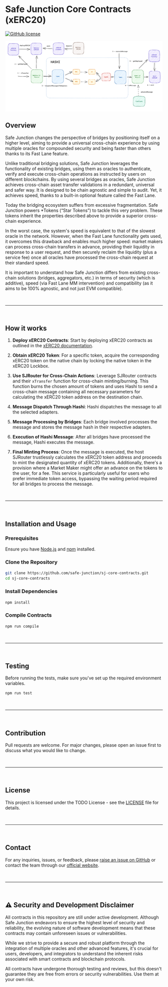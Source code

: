 # Safe Junction Core Contracts (xERC20)


[![GitHub license](https://img.shields.io/badge/license-TODO.svg)](https://github.com/safe-junction/sj-core-contracts/blob/main/LICENSE)

![alt text](./resources/diagram.png)

## Overview

Safe Junction changes the perspective of bridges by positioning itself on a higher level, aiming to provide a universal cross-chain experience by using multiple oracles for compounded security and being faster than others thanks to its Fast Lane feature.

Unlike traditional bridging solutions, Safe Junction leverages the functionality of existing bridges, using them as oracles to authenticate, verify and execute cross-chain operations as instructed by users on different blockchains. By using several bridges as oracles, Safe Junction achieves cross-chain asset transfer validations in a redundant, universal and safer way. It is designed to be chain agnostic and simple to audit. Yet, it achieves speed, thanks to a built-in optional feature called the Fast Lane.

Today the bridging ecosystem suffers from excessive fragmentation. Safe Junction powers *Tokens (“Star Tokens”) to tackle this very problem. These tokens inherit the properties described above to provide a superior cross-chain experience.

In the worst case, the system's speed is equivalent to that of the slowest oracle in the network. However, when the Fast Lane functionality gets used, it overcomes this drawback and enables much higher speed: market makers can process cross-chain transfers in advance, providing their liquidity in response to a user request, and then securely reclaim the liquidity (plus a service fee) once all oracles have processed the cross-chain request at their standard speed.

It is important to understand how Safe Junction differs from existing cross-chain solutions (bridges, aggregators, etc.) in terms of security (which is additive), speed (via Fast Lane MM intervention) and compatibility (as it aims to be 100% agnostic, and not just EVM compatible).

&nbsp;

***

&nbsp;

## How it works

1. **Deploy xERC20 Contracts**: Start by deploying xERC20 contracts as outlined in the [xERC20 documentation](https://docs.connext.network/usecases/xerc20).
   
2. **Obtain xERC20 Token**: For a specific token, acquire the corresponding xERC20 token on the native chain by locking the native token in the xERC20 Lockbox.

3. **Use SJRouter for Cross-Chain Actions**: Leverage SJRouter contracts and their `xTransfer` function for cross-chain minting/burning. This function burns the chosen amount of tokens and uses Hashi to send a cross-chain message containing all necessary parameters for calculating the xERC20 token address on the destination chain.

4. **Message Dispatch Through Hashi**: Hashi dispatches the message to all the selected adapters.

5. **Message Processing by Bridges**: Each bridge involved processes the message and stores the message hash in their respective adapters.

6. **Execution of Hashi Message**: After all bridges have processed the message, Hashi executes the message.

7. **Final Minting Process**: Once the message is executed, the host SJRouter trustlessly calculates the xERC20 token address and proceeds to mint the designated quantity of xERC20 tokens. Additionally, there's a provision where a Market Maker might offer an advance on the tokens to the user, for a fee. This service is particularly useful for users who prefer immediate token access, bypassing the waiting period required for all bridges to process the message.


&nbsp;

***

&nbsp;

## Installation and Usage

### Prerequisites

Ensure you have [Node.js](https://nodejs.org/) and [npm](https://www.npmjs.com/) installed.

### Clone the Repository

```bash
git clone https://github.com/safe-junction/sj-core-contracts.git
cd sj-core-contracts
```

### Install Dependencies

```bash
npm install
```

### Compile Contracts

```bash
npm run compile
```

&nbsp;

***

&nbsp;

## Testing

Before running the tests, make sure you've set up the required environment variables.

```bash
npm run test
```

&nbsp;

***

&nbsp;

## Contribution

Pull requests are welcome. For major changes, please open an issue first to discuss what you would like to change.

&nbsp;

***

&nbsp;

## License

This project is licensed under the TODO License - see the [LICENSE](LICENSE) file for details.


&nbsp;

***

&nbsp;
## Contact

For any inquiries, issues, or feedback, please [raise an issue on GitHub](https://github.com/safe-junction/sj-core-contracts/issues) or contact the team through our [official website](#).

&nbsp;

***

&nbsp;

## ⚠️ Security and Development Disclaimer

All contracts in this repository are still under active development. Although Safe Junction endeavors to ensure the highest level of security and reliability, the evolving nature of software development means that these contracts may contain unforeseen issues or vulnerabilities.

While we strive to provide a secure and robust platform through the integration of multiple oracles and other advanced features, it's crucial for users, developers, and integrators to understand the inherent risks associated with smart contracts and blockchain protocols.

All contracts have undergone thorough testing and reviews, but this doesn't guarantee they are free from errors or security vulnerabilities. Use them at your own risk.